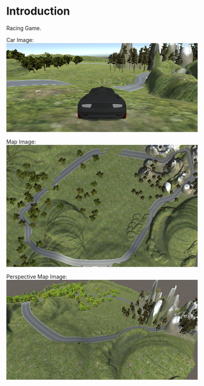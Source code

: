 # Introduction

Racing Game.


Car Image:\
![Car Image](./screenshots/CarView.png)


Map Image:\
![Map Image](./screenshots/Map.png)

Perspective Map Image:\
![Perspective Map Image](./screenshots/Circuit_Perspective.png)